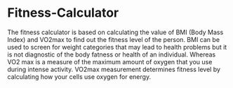 # Fitness-Calculator


The fitness calculator is based on calculating the value of BMI (Body Mass Index) and VO2max to find out the fitness level of the person. BMI can be used to screen for weight categories that may lead to health problems but it is not diagnostic of the body fatness or health of an individual. Whereas VO2 max is a measure of the maximum amount of oxygen that you use during intense activity. VO2max measurement determines fitness level by calculating how your cells use oxygen for energy.
